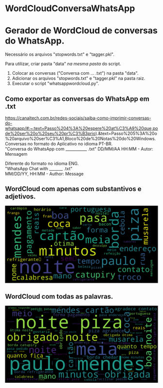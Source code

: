# WordCloudConversaWhatsApp

# Gerador de WordCloud de conversas do WhatsApp.  
Necessário os arquivos "stopwords.txt" e "tagger.pkl".  
  
Para utilizar, criar pasta "data" *na mesma pasta* do script.  
1. Colocar as conversas ("Conversa com ... .txt") na pasta "data".  
2. Adicionar os arquivos "stopwords.txt" e "tagger.pkl" na pasta raiz.  
3. Executar o script "whatsappwordcloud.py".  
  
## Como exportar as conversas do WhatsApp em .txt  
https://canaltech.com.br/redes-sociais/saiba-como-imprimir-conversas-do-whatsapp/#:~:text=Passo%204%3A%20espere%20at%C3%A9%20que,pode%20ser%20o%20seu%20pr%C3%B3prio).&text=Passo%205%3A%20o%20arquivo%20ser%C3%A1,Bloco%20de%20Notas%20do%20Windows.
Conversas no formato do Aplicativo no idioma PT-BR.  
"Conversa do WhatsApp com ___________ .txt"
DD/MM/AA HH:MM - Autor: Mensagem  
  
Diferente do formato no idioma ENG.  
"WhatsApp Chat with _______ .txt"  
MM/DD/YY, HH:MM - Author: Message  
  
## WordCloud com apenas com substantivos e adjetivos.  
![alt text](https://github.com/kennynakamura/WordCloudConversaWhatsApp/blob/main/WordCloud_SUB_ADJ.png?raw=true)
  
  
## WordCloud com todas as palavras.  
![alt text](https://github.com/kennynakamura/WordCloudConversaWhatsApp/blob/main/wordcloud.png?raw=true)
